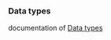 ### Data types
documentation of [Data types](https://doc.rust-lang.org/book/ch03-02-data-types.html)